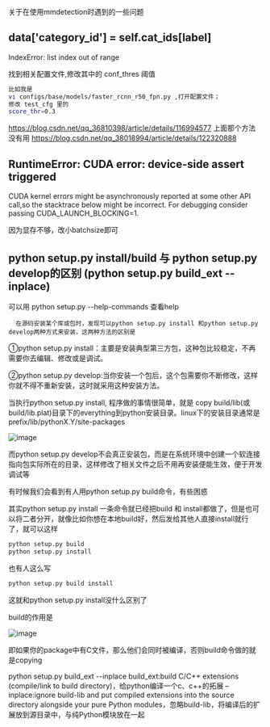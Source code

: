 关于在使用mmdetection时遇到的一些问题
## data['category_id'] = self.cat_ids[label]
IndexError: list index out of range

找到相关配置文件,修改其中的 conf_thres 阈值
```bash
比如我是
vi configs/base/models/faster_rcnn_r50_fpn.py ,打开配置文件；
修改 test_cfg 里的
score_thr=0.3
```
https://blog.csdn.net/qq_36810398/article/details/116994577
上面那个方法没有用
https://blog.csdn.net/qq_38018994/article/details/122320888

## RuntimeError: CUDA error: device-side assert triggered
CUDA kernel errors might be asynchronously reported at some other API call,so the stacktrace below might be incorrect.
For debugging consider passing CUDA_LAUNCH_BLOCKING=1.

因为显存不够，改小batchsize即可

## python setup.py install/build 与 python setup.py develop的区别 (python setup.py build_ext --inplace)
可以用
python setup.py --help-commands
查看help

      在源码安装某个库或包时，发现可以python setup.py install 和python setup.py develop两种方式来安装，这两种方法的区别是

①python setup.py install：主要是安装典型第三方包，这种包比较稳定，不再需要你去编辑、修改或是调试。

②python setup.py develop:当你安装一个包后，这个包需要你不断修改，这样你就不得不重新安装，这时就采用这种安装方法。

当执行python setup.py install, 程序做的事情很简单，就是 copy build/lib(或build/lib.plat)目录下的everything到python安装目录。linux下的安装目录通常是prefix/lib/pythonX.Y/site-packages


![image](https://github.com/icey-zhang/notebook/assets/54712081/6d407603-cd11-4ce5-b71f-ef26c12dd155)


而python setup.py develop不会真正安装包，而是在系统环境中创建一个软连接指向包实际所在的目录，这样修改了相关文件之后不用再安装便能生效，便于开发调试等

有时候我们会看到有人用python setup.py build命令，有些困惑

其实python setup.py install 一条命令就已经把build 和 install都做了，但是也可以将二者分开，就像比如你想在本地build好，然后发给其他人直接install就行了，就可以这样
```python
python setup.py build
python setup.py install
```
也有人这么写

```python
python setup.py build install
```
这就和python setup.py install没什么区别了

build的作用是

![image](https://github.com/icey-zhang/notebook/assets/54712081/91570025-ecb6-401c-9086-a685669c5013)


即如果你的package中有C文件，那么他们会同时被编译，否则build命令做的就是copying

python setup.py build_ext --inplace
build_ext:build C/C++ extensions (compile/link to build directory)，给python编译一个c、c++的拓展
–inplace:ignore build-lib and put compiled extensions into the source directory alongside your pure Python modules，忽略build-lib，将编译后的扩展放到源目录中，与纯Python模块放在一起

